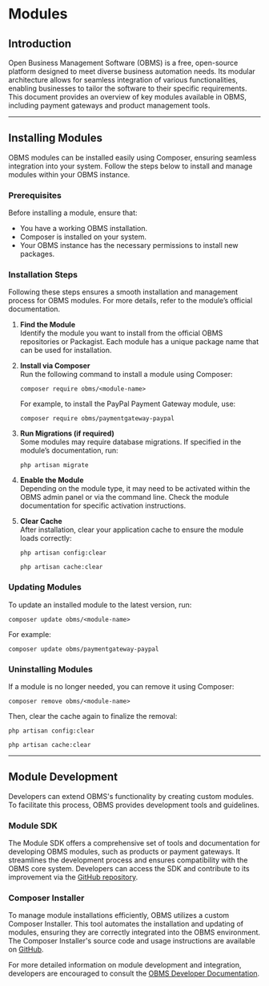 # Modules

## Introduction
Open Business Management Software (OBMS) is a free, open-source platform designed to meet diverse business automation needs. Its modular architecture allows for seamless integration of various functionalities, enabling businesses to tailor the software to their specific requirements. This document provides an overview of key modules available in OBMS, including payment gateways and product management tools.

---

## Installing Modules
OBMS modules can be installed easily using Composer, ensuring seamless integration into your system. Follow the steps below to install and manage modules within your OBMS instance.

### Prerequisites
Before installing a module, ensure that:
- You have a working OBMS installation.
- Composer is installed on your system.
- Your OBMS instance has the necessary permissions to install new packages.

### Installation Steps
Following these steps ensures a smooth installation and management process for OBMS modules. For more details, refer to the module’s official documentation.

1. **Find the Module**  
    Identify the module you want to install from the official OBMS repositories or Packagist. Each module has a unique package name that can be used for installation.

2. **Install via Composer**  
    Run the following command to install a module using Composer:
    ```
    composer require obms/<module-name>
    ```

    For example, to install the PayPal Payment Gateway module, use:
    ```
    composer require obms/paymentgateway-paypal
    ```

3. **Run Migrations (if required)**  
    Some modules may require database migrations. If specified in the module’s documentation, run:
    ```
    php artisan migrate
    ```

4. **Enable the Module**  
    Depending on the module type, it may need to be activated within the OBMS admin panel or via the command line. Check the module documentation for specific activation instructions.

5. **Clear Cache**  
    After installation, clear your application cache to ensure the module loads correctly:
    ```
    php artisan config:clear
    ```
    ```
    php artisan cache:clear
    ```

### Updating Modules
To update an installed module to the latest version, run:
```
composer update obms/<module-name>
```

For example:
```
composer update obms/paymentgateway-paypal
```

### Uninstalling Modules
If a module is no longer needed, you can remove it using Composer:
```
composer remove obms/<module-name>
```

Then, clear the cache again to finalize the removal:
```
php artisan config:clear
```
```
php artisan cache:clear
```

---

## Module Development
Developers can extend OBMS's functionality by creating custom modules. To facilitate this process, OBMS provides development tools and guidelines.

### Module SDK
The Module SDK offers a comprehensive set of tools and documentation for developing OBMS modules, such as products or payment gateways. It streamlines the development process and ensures compatibility with the OBMS core system. Developers can access the SDK and contribute to its improvement via the [GitHub repository](https://github.com/OBMS-Open-Business-Management-Software/module-sdk).

### Composer Installer
To manage module installations efficiently, OBMS utilizes a custom Composer Installer. This tool automates the installation and updating of modules, ensuring they are correctly integrated into the OBMS environment. The Composer Installer's source code and usage instructions are available on [GitHub](https://github.com/OBMS-Open-Business-Management-Software/composer-installer).

For more detailed information on module development and integration, developers are encouraged to consult the [OBMS Developer Documentation](/developer_guide/intro).
